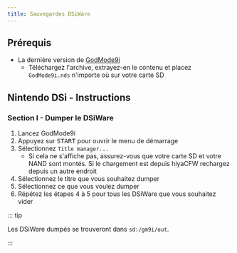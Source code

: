 ```yaml
---
title: Sauvegardes DSiWare
---
```


## Prérequis
- La dernière version de [GodMode9i](https://github.com/RocketRobz/godmode9i/releases)
   - Téléchargez l'archive, extrayez-en le contenu et placez `GodMode9i.nds` n'importe où sur votre carte SD

## Nintendo DSi - Instructions

### Section I - Dumper le DSiWare
1. Lancez GodMode9i
1. Appuyez sur <kbd>START</kbd> pour ouvrir le menu de démarrage
1. Sélectionnez `Title manager...`
   - Si cela ne s'affiche pas, assurez-vous que votre carte SD et votre NAND sont montés. Si le chargement est depuis hiyaCFW rechargez depuis un autre endroit
1. Sélectionnez le titre que vous souhaitez dumper
1. Sélectionnez ce que vous voulez dumper
1. Répétez les étapes 4 à 5 pour tous les DSiWare que vous souhaitez vider

::: tip

Les DSiWare dumpés se trouveront dans `sd:/gm9i/out`.

:::
